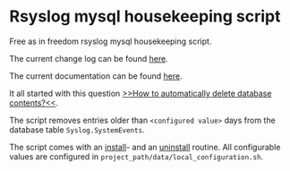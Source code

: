 # Rsyslog mysql housekeeping script

Free as in freedom rsyslog mysql housekeeping script.

The current change log can be found [here](CHANGELOG.md).

The current documentation can be found [here](documentation).

It all started with this question [>>How to automatically delete database contents?<<](https://www.rsyslog.com/article50/).

The script removes entries older than `<configured value>` days from the database table `Syslog.SystemEvents`.

The script comes with an [install](bin/install.sh)- and an [uninstall](bin/uninstall.sh) routine.
All configurable values are configured in `project_path/data/local_configuration.sh`.
